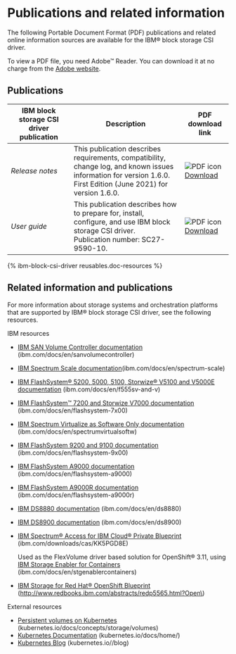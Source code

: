 # Publications and related information

The following Portable Document Format \(PDF\) publications and related online information sources are available for the IBM® block storage CSI driver.

To view a PDF file, you need Adobe™ Reader. You can download it at no charge from the [Adobe website](http://get.adobe.com/reader/).

## Publications

|IBM block storage CSI driver publication|Description|PDF download link|
|----------------------------------------|-----------|-----------------|
|*Release notes*|This publication describes requirements, compatibility, change log, and known issues information for version 1.6.0.<br />First Edition \(June 2021\) for version 1.6.0.|![PDF icon](PDF_icon.jpg) [Download](pdf/IBM_block_storage_CSI_driver_1.6.0_RN.pdf)|
|*User guide*|This publication describes how to prepare for, install, configure, and use IBM block storage CSI driver.<br />Publication number: SC27-9590-10.|![PDF icon](PDF_icon.jpg)[Download](pdf/IBM_block_storage_CSI_driver_1.6.0_UG.pdf)|

{% ibm-block-csi-driver reusables.doc-resources %}

## Related information and publications

For more information about storage systems and orchestration platforms that are supported by IBM® block storage CSI driver, see the following resources.

IBM resources

-   [IBM SAN Volume Controller documentation](https://www.ibm.com/docs/en/sanvolumecontroller) \(ibm.com/docs/en/sanvolumecontroller)
-   [IBM Spectrum Scale documentation](https://www.ibm.com/docs/en/spectrum-scale)\(ibm.com/docs/en/spectrum-scale\)
-   [IBM FlashSystem® 5200, 5000, 5100, Storwize® V5100 and V5000E documentation](http://www.ibm.com/docs/en/f555sv-and-v) \(ibm.com/docs/en/f555sv-and-v\)
-   [IBM FlashSystem™ 7200 and Storwize V7000 documentation](https://www.ibm.com/docs/en/flashsystem-7x00) \(ibm.com/docs/en/flashsystem-7x00\)
-   [IBM Spectrum Virtualize as Software Only documentation](https://www.ibm.com/docs/en/spectrumvirtualsoftw) \(ibm.com/docs/en/spectrumvirtualsoftw\)
-   [IBM FlashSystem 9200 and 9100 documentation](https://www.ibm.com/docs/en/flashsystem-9x00) \(ibm.com/docs/en/flashsystem-9x00\)
-   [IBM FlashSystem A9000 documentation](https://www.ibm.com/docs/en/flashsystem-a9000) \(ibm.com/docs/en/flashsystem-a9000\)
-   [IBM FlashSystem A9000R documentation](https://www.ibm.com/docs/en/flashsystem-a9000r) \(ibm.com/docs/en/flashsystem-a9000r\)
-   [IBM DS8880 documentation](https://www.ibm.com/docs/en/ds8880) \(ibm.com/docs/en/ds8880\)
-   [IBM DS8900 documentation](https://www.ibm.com/docs/en/ds8900) \(ibm.com/docs/en/ds8900\)
-   [IBM Spectrum® Access for IBM Cloud® Private Blueprint](https://www-01.ibm.com/common/ssi/cgi-bin/ssialias?htmlfid=TSW03569USEN&) \(ibm.com/downloads/cas/KK5PGD8E\)

    Used as the FlexVolume driver based solution for OpenShift® 3.11, using [IBM Storage Enabler for Containers](https://www.ibm.com/docs/en/stgenablercontainers) \(ibm.com/docs/en/stgenablercontainers\)

-   [IBM Storage for Red Hat® OpenShift Blueprint](http://www.redbooks.ibm.com/abstracts/redp5565.html?Open) \(http://www.redbooks.ibm.com/abstracts/redp5565.html?Open\)

External resources
-   [Persistent volumes on Kubernetes](https://kubernetes.io/docs/concepts/storage/volumes/) \(kubernetes.io/docs/concepts/storage/volumes\)
-   [Kubernetes Documentation](https://kubernetes.io/docs/home/) \(kubernetes.io/docs/home/\)
-   [Kubernetes Blog](https://kubernetes.io/blog/) \(kubernetes.io//blog\)

